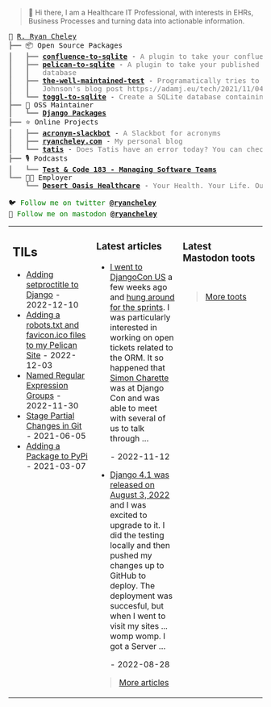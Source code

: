 > 👋 Hi there, I am a Healthcare IT Professional, with interests in EHRs, Business Processes and turning data into actionable information.

<pre style="font-family:Menlo,'DejaVu Sans Mono',consolas,'Courier New',monospace">🙂 <a href="https://www.ryancheley.com">R. Ryan Cheley</a>
<span style="color: #808080; text-decoration-color: #808080">┣━━ </span>📦 Open Source Packages
<span style="color: #808080; text-decoration-color: #808080">┃   ┣━━ </span><span style="font-weight: bold"><a href="https://pypi.org/project/confluence-to-sqlite/">confluence-to-sqlite</a></span> - <span style="color: #808080; text-decoration-color: #808080">A plugin to take your confluence data and add it to a SQLite database</span>
<span style="color: #808080; text-decoration-color: #808080">┃   ┣━━ </span><span style="font-weight: bold"><a href="https://pypi.org/project/pelican-to-sqlite/">pelican-to-sqlite</a></span> - <span style="color: #808080; text-decoration-color: #808080">A plugin to take your published Pelican posts and put them into a SQLite</span>
<span style="color: #808080; text-decoration-color: #808080">┃   ┃   </span><span style="color: #808080; text-decoration-color: #808080">database</span>
<span style="color: #808080; text-decoration-color: #808080">┃   ┣━━ </span><span style="font-weight: bold"><a href="https://pypi.org/project/the-well-maintained-test/">the-well-maintained-test</a></span> - <span style="color: #808080; text-decoration-color: #808080">Programatically tries to answer the 12 questions from Adam </span>
<span style="color: #808080; text-decoration-color: #808080">┃   ┃   </span><span style="color: #808080; text-decoration-color: #808080">Johnson&#x27;s blog post https://adamj.eu/tech/2021/11/04/the-well-maintained-test/</span>
<span style="color: #808080; text-decoration-color: #808080">┃   ┗━━ </span><span style="font-weight: bold"><a href="https://pypi.org/project/toggl-to-sqlite/">toggl-to-sqlite</a></span> - <span style="color: #808080; text-decoration-color: #808080">Create a SQLite database containing data from your Toggl account.</span>
<span style="color: #808080; text-decoration-color: #808080">┣━━ </span>🧰 OSS Maintainer
<span style="color: #808080; text-decoration-color: #808080">┃   ┗━━ </span><span style="font-weight: bold"><a href="https://djangopackages.org">Django Packages</a></span>
<span style="color: #808080; text-decoration-color: #808080">┣━━ </span>⭐ Online Projects
<span style="color: #808080; text-decoration-color: #808080">┃   ┣━━ </span><span style="font-weight: bold"><a href="https://slackbot.ryancheley.com">acronym-slackbot</a></span> - <span style="color: #808080; text-decoration-color: #808080">A Slackbot for acronyms</span>
<span style="color: #808080; text-decoration-color: #808080">┃   ┣━━ </span><span style="font-weight: bold"><a href="https://www.ryancheley.com">ryancheley.com</a></span> - <span style="color: #808080; text-decoration-color: #808080">My personal blog</span>
<span style="color: #808080; text-decoration-color: #808080">┃   ┗━━ </span><span style="font-weight: bold"><a href="https://doestatisjrhaveanerrortoday.com">tatis</a></span> - <span style="color: #808080; text-decoration-color: #808080">Does Tatis have an error today? You can check here</span>
<span style="color: #808080; text-decoration-color: #808080">┣━━ </span>🎙️ Podcasts
<span style="color: #808080; text-decoration-color: #808080">┃   ┗━━ </span><span style="font-weight: bold"><a href="https://testandcode.com/183">Test &amp; Code 183 - Managing Software Teams</a></span>
<span style="color: #808080; text-decoration-color: #808080">┗━━ </span>👨‍💻 Employer
<span style="color: #808080; text-decoration-color: #808080">    ┗━━ </span><span style="font-weight: bold"><a href="https://www.mydohc.com">Desert Oasis Healthcare</a></span> - <span style="color: #808080; text-decoration-color: #808080">Your Health. Your Life. Our Passion.</span>

🐦 <span style="color: #008000; text-decoration-color: #008000">Follow me on twitter </span><span style="color: #008000; text-decoration-color: #008000; font-weight: bold"><a href="https://twitter.com/ryancheley">@ryancheley</a></span>
🦣 <span style="color: #008000; text-decoration-color: #008000">Follow me on mastodon </span><span style="color: #008000; text-decoration-color: #008000; font-weight: bold"><a href="https://mastodon.social/@ryancheley">@ryancheley</a></span>
</pre>


<table><tr><td valign="top" width="33%">

## TILs

<ul>

  <li><a href="https://github.com/ryancheley/til/blob/main/Django/setproctitle.md " target="_blank">Adding setproctitle to Django</a> -  2022-12-10</li>

  <li><a href="https://github.com/ryancheley/til/blob/main/pelican/robots_and_favicon.md " target="_blank">Adding a robots.txt and favicon.ico files to my Pelican Site</a> -  2022-12-03</li>

  <li><a href="https://github.com/ryancheley/til/blob/main/regex/named_regex_groups.md " target="_blank">Named Regular Expression Groups</a> -  2022-11-30</li>

  <li><a href="https://github.com/ryancheley/til/blob/main/github/stage_partial_changes_in_git.md " target="_blank">Stage Partial Changes in Git</a> -  2021-06-05</li>

  <li><a href="https://github.com/ryancheley/til/blob/main/pypi/adding_a_package_to_pypi.md " target="_blank">Adding a Package to PyPi</a> -  2021-03-07</li>

</ul>


</td><td valign="top" width="34%">

### Latest articles

<ul>

  <li><a href="tag:www.ryancheley.com,2022-11-12:/2022/11/12/contributing-to-django/" target="_blank"><p>I went to <a href="https://2022.djangocon.us">DjangoCon US</a> a few weeks ago and <a href="https://twitter.com/pauloxnet/status/1583350887375773696">hung around for the sprints</a>. I was particularly interested in working on open tickets related to the ORM. It so happened that <a href="https://github.com/charettes">Simon Charette</a> was at Django Con and was able to meet with several of us to talk through …</p></a> - 2022-11-12</li>

  <li><a href="tag:www.ryancheley.com,2022-08-28:/2022/08/28/upgrading-to-postgresql-14/" target="_blank"><p><a href="https://docs.djangoproject.com/en/4.1/releases/4.1/">Django 4.1 was released on August 3, 2022</a> and I was excited to upgrade to it. I did the testing locally and then pushed my changes up to GitHub to deploy. The deployment was succesful, but when I went to visit my sites ... womp womp. I got a Server …</p></a> - 2022-08-28</li>

</ul>

> <a href="https://ryancheley.com/" target="_blank">More articles</a>

</td><td valign="top" width="33%">

### Latest Mastodon toots



<br>

> <a href="https://mastodon.social/@ryancheley" target="_blank">More toots</a>


</td></tr></table>